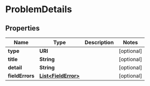 

# ProblemDetails


## Properties

| Name | Type | Description | Notes |
|------------ | ------------- | ------------- | -------------|
|**type** | **URI** |  |  [optional] |
|**title** | **String** |  |  [optional] |
|**detail** | **String** |  |  [optional] |
|**fieldErrors** | [**List&lt;FieldError&gt;**](FieldError.md) |  |  [optional] |



